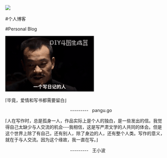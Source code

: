 [![](https://img.shields.io/badge/made_with-%E2%9D%A4-ff69b4.svg)](https://shukangzhang.com)

#个人博客

#Personal Blog

![正经人谁写日记啊](/images//%E6%AD%A3%E7%BB%8F%E4%BA%BA%E8%B0%81%E5%86%99%E6%97%A5%E8%AE%B0.gif) 

⌈毕竟，爱情和写书都需要留白⌋   

&nbsp; &nbsp; &nbsp; &nbsp;  &nbsp; &nbsp; &nbsp; &nbsp; &nbsp; &nbsp; &nbsp;&nbsp; &nbsp; &nbsp; &nbsp;  &nbsp; &nbsp; &nbsp; &nbsp; &nbsp; &nbsp; &nbsp;&nbsp; &nbsp; &nbsp; &nbsp;  &nbsp;  --------- &nbsp; pangu.go

⌈人在写作时，总是孤身一人，作品实际上是个人的独白，是一些发出的信。我觉得自己太缺少与人交流的机会---我相信，这是写严肃文学的人共同的体会。但是这个世界上除了有自己，还有别人，除了身边的人，还有整个人类。写作的意义，就在于与人交流。因为这个缘故，我一直在写。⌋

&nbsp; &nbsp; &nbsp; &nbsp;  &nbsp; &nbsp; &nbsp; &nbsp; &nbsp; &nbsp; &nbsp;&nbsp; &nbsp; &nbsp; &nbsp;  &nbsp; &nbsp; &nbsp; &nbsp; &nbsp; &nbsp; &nbsp;&nbsp; &nbsp; &nbsp; &nbsp;  &nbsp;  --------- &nbsp; 王小波